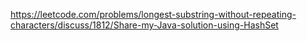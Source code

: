 https://leetcode.com/problems/longest-substring-without-repeating-characters/discuss/1812/Share-my-Java-solution-using-HashSet